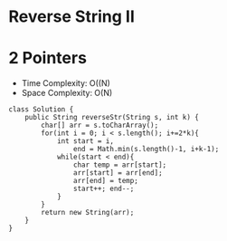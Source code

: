 # Reverse String II
# 2 Pointers
* Time Complexity: O((N)
* Space Complexity: O(N)
```
class Solution {
    public String reverseStr(String s, int k) {
        char[] arr = s.toCharArray();
        for(int i = 0; i < s.length(); i+=2*k){
            int start = i, 
                end = Math.min(s.length()-1, i+k-1);
            while(start < end){
                char temp = arr[start];
                arr[start] = arr[end];
                arr[end] = temp;
                start++; end--;
            }
        }
        return new String(arr);
    }
}
```